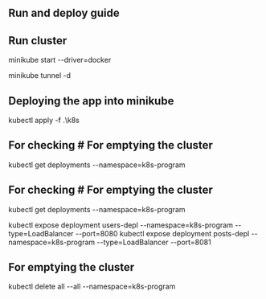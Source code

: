 ## Run and deploy guide

## Run cluster
minikube start --driver=docker

minikube tunnel -d

## Deploying the app into minikube
 kubectl apply -f .\k8s

## For checking # For emptying the cluster
kubectl get deployments --namespace=k8s-program

## For checking # For emptying the cluster
kubectl get deployments --namespace=k8s-program

kubectl expose deployment users-depl --namespace=k8s-program --type=LoadBalancer --port=8080
kubectl expose deployment posts-depl --namespace=k8s-program --type=LoadBalancer --port=8081

## For emptying the cluster
kubectl delete all --all --namespace=k8s-program